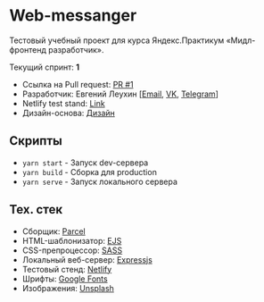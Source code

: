 # Web-messanger 

Тестовый учебный проект для курса Яндекс.Практикум «Мидл-фронтенд разработчик». 

Текущий спринт: **1**


- Ссылка на Pull request: [PR #1](https://github.com/EvgenyLeukhin/middle.messenger.praktikum.yandex/pull/2)
- Разработчик: Евгений Леухин [[Email](mailto:EvgenyLeukhin@yandex.ru), [VK](https://vk.com/leukhin_ei), [Telegram](https://telegram.me/eleukhin)]
- Netlify test stand: [Link](https://timely-profiterole-8607d1.netlify.app)
- Дизайн-основа: [Дизайн](https://www.figma.com/file/jF5fFFzgGOxQeB4CmKWTiE/Chat_external_link?node-id=0%3A1&t=mOAMJ9bwrIzfzlx3-0)

## Скрипты

- ```yarn start``` - Запуск dev-сервера
- ```yarn build``` - Сборка для production
- ```yarn serve``` - Запуск локального сервера

## Тех. стек

- Сборщик: [Parcel](https://parceljs.org/)
- HTML-шаблонизатор: [EJS](https://ejs.co/)
- CSS-препроцессор: [SASS](https://sass-scss.ru/)
- Локальный веб-сервер: [Expressjs](https://expressjs.com/ru/)
- Тестовый стенд: [Netlify](https://www.netlify.com/)
- Шрифты: [Google Fonts](https://fonts.google.com/)
- Изображения: [Unsplash](https://unsplash.com/)

<!-- <div class="container">
  <h2>Chat</h2>
  <ul>
    <li>404 +++</li>
    <li>500 +++</li>
    <li>Login+++</li>
    <li>Registration +++</li>
    <li>User settings +++</li>
    <li>Chat +++</li>
    <li>Scripts connect +++</li>
    <li>Adaptivity +++</li>
    <li>EJS forEach +++</li>
    <li>Ссылку на открытый PR в Readme (ветка main) +++</li>
    <li>---------------</li>
    <li>Badges ---</li>
  </ul>

  <h2>Страницы</h2>
  <ul>
    <li><a href="404.ejs">404</a></li>
    <li><a href="500.ejs">500</a></li>
    <li><a href="authorization.ejs">authorization</a></li>
    <li><a href="registration.ejs">registration</a></li>
    <li><a href="user-settings.ejs">user-settings</a></li>
    <li><a href="edit-user.ejs">edit-user</a></li>
    <li><a href="change-password.ejs">change-password</a></li>
  </ul>
</div> -->
